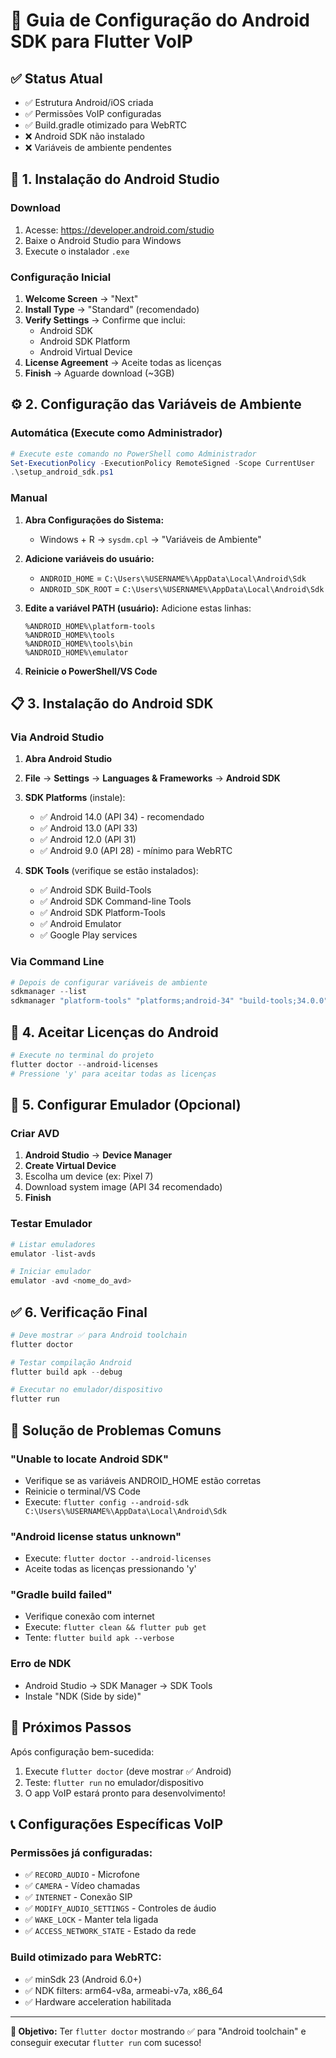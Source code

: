 # 🔧 Guia de Configuração do Android SDK para Flutter VoIP

## ✅ Status Atual
- ✅ Estrutura Android/iOS criada
- ✅ Permissões VoIP configuradas
- ✅ Build.gradle otimizado para WebRTC
- ❌ Android SDK não instalado
- ❌ Variáveis de ambiente pendentes

## 📱 1. Instalação do Android Studio

### Download
1. Acesse: https://developer.android.com/studio
2. Baixe o Android Studio para Windows
3. Execute o instalador `.exe`

### Configuração Inicial
1. **Welcome Screen** → "Next"
2. **Install Type** → "Standard" (recomendado)
3. **Verify Settings** → Confirme que inclui:
   - Android SDK
   - Android SDK Platform
   - Android Virtual Device
4. **License Agreement** → Aceite todas as licenças
5. **Finish** → Aguarde download (~3GB)

## ⚙️ 2. Configuração das Variáveis de Ambiente

### Automática (Execute como Administrador)
```powershell
# Execute este comando no PowerShell como Administrador
Set-ExecutionPolicy -ExecutionPolicy RemoteSigned -Scope CurrentUser
.\setup_android_sdk.ps1
```

### Manual
1. **Abra Configurações do Sistema:**
   - Windows + R → `sysdm.cpl` → "Variáveis de Ambiente"

2. **Adicione variáveis do usuário:**
   - `ANDROID_HOME` = `C:\Users\%USERNAME%\AppData\Local\Android\Sdk`
   - `ANDROID_SDK_ROOT` = `C:\Users\%USERNAME%\AppData\Local\Android\Sdk`

3. **Edite a variável PATH (usuário):**
   Adicione estas linhas:
   ```
   %ANDROID_HOME%\platform-tools
   %ANDROID_HOME%\tools
   %ANDROID_HOME%\tools\bin
   %ANDROID_HOME%\emulator
   ```

4. **Reinicie o PowerShell/VS Code**

## 📋 3. Instalação do Android SDK

### Via Android Studio
1. **Abra Android Studio**
2. **File** → **Settings** → **Languages & Frameworks** → **Android SDK**
3. **SDK Platforms** (instale):
   - ✅ Android 14.0 (API 34) - recomendado
   - ✅ Android 13.0 (API 33)
   - ✅ Android 12.0 (API 31)
   - ✅ Android 9.0 (API 28) - mínimo para WebRTC

4. **SDK Tools** (verifique se estão instalados):
   - ✅ Android SDK Build-Tools
   - ✅ Android SDK Command-line Tools
   - ✅ Android SDK Platform-Tools
   - ✅ Android Emulator
   - ✅ Google Play services

### Via Command Line
```powershell
# Depois de configurar variáveis de ambiente
sdkmanager --list
sdkmanager "platform-tools" "platforms;android-34" "build-tools;34.0.0"
```

## 🎯 4. Aceitar Licenças do Android

```powershell
# Execute no terminal do projeto
flutter doctor --android-licenses
# Pressione 'y' para aceitar todas as licenças
```

## 📱 5. Configurar Emulador (Opcional)

### Criar AVD
1. **Android Studio** → **Device Manager**
2. **Create Virtual Device**
3. Escolha um device (ex: Pixel 7)
4. Download system image (API 34 recomendado)
5. **Finish**

### Testar Emulador
```powershell
# Listar emuladores
emulator -list-avds

# Iniciar emulador
emulator -avd <nome_do_avd>
```

## ✅ 6. Verificação Final

```powershell
# Deve mostrar ✅ para Android toolchain
flutter doctor

# Testar compilação Android
flutter build apk --debug

# Executar no emulador/dispositivo
flutter run
```

## 🐛 Solução de Problemas Comuns

### "Unable to locate Android SDK"
- Verifique se as variáveis ANDROID_HOME estão corretas
- Reinicie o terminal/VS Code
- Execute: `flutter config --android-sdk C:\Users\%USERNAME%\AppData\Local\Android\Sdk`

### "Android license status unknown"
- Execute: `flutter doctor --android-licenses`
- Aceite todas as licenças pressionando 'y'

### "Gradle build failed"
- Verifique conexão com internet
- Execute: `flutter clean && flutter pub get`
- Tente: `flutter build apk --verbose`

### Erro de NDK
- Android Studio → SDK Manager → SDK Tools
- Instale "NDK (Side by side)"

## 🚀 Próximos Passos

Após configuração bem-sucedida:
1. Execute `flutter doctor` (deve mostrar ✅ Android)
2. Teste: `flutter run` no emulador/dispositivo
3. O app VoIP estará pronto para desenvolvimento!

## 📞 Configurações Específicas VoIP

### Permissões já configuradas:
- ✅ `RECORD_AUDIO` - Microfone
- ✅ `CAMERA` - Vídeo chamadas  
- ✅ `INTERNET` - Conexão SIP
- ✅ `MODIFY_AUDIO_SETTINGS` - Controles de áudio
- ✅ `WAKE_LOCK` - Manter tela ligada
- ✅ `ACCESS_NETWORK_STATE` - Estado da rede

### Build otimizado para WebRTC:
- ✅ minSdk 23 (Android 6.0+)
- ✅ NDK filters: arm64-v8a, armeabi-v7a, x86_64
- ✅ Hardware acceleration habilitada

---

**🎯 Objetivo:** Ter `flutter doctor` mostrando ✅ para "Android toolchain" e conseguir executar `flutter run` com sucesso!